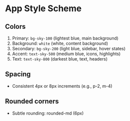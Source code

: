 # App Style Scheme

## Colors

1. Primary: `bg-sky-100` (lightest blue, main background)
2. Background: `white` (white, content background)
3. Secondary: `bg-sky-200` (light blue, sidebar, hover states)
4. Accent: `text-sky-500` (medium blue, icons, highlights)
5. Text: `text-sky-800` (darkest blue, text, headers)

## Spacing

- Consistent 4px or 8px increments (e.g., p-2, m-4)

## Rounded corners

- Subtle rounding: rounded-md (6px)
